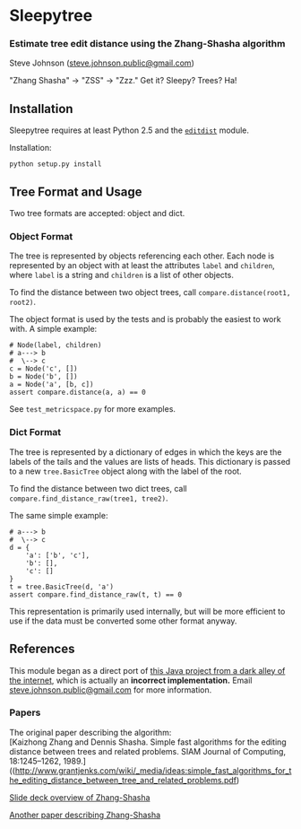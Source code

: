 Sleepytree
==========

### Estimate tree edit distance using the Zhang-Shasha algorithm

Steve Johnson ([steve.johnson.public@gmail.com](steve.johnson.public@gmail.com))

"Zhang Shasha" -> "ZSS" -> "Zzz." Get it? Sleepy? Trees? Ha!

Installation
------------

Sleepytree requires at least Python 2.5 and the [`editdist`](http://pypi.python.org/pypi/editdist/0.1) module.

Installation:

    python setup.py install

Tree Format and Usage
---------------------

Two tree formats are accepted: object and dict.

### Object Format

The tree is represented by objects referencing each other. Each node is represented by an object with at least the attributes `label` and `children`, where `label` is a string and `children` is a list of other objects.

To find the distance between two object trees, call `compare.distance(root1, root2)`.

The object format is used by the tests and is probably the easiest to work with. A simple example:

    # Node(label, children)
    # a---> b
    #  \--> c
    c = Node('c', [])
    b = Node('b', [])
    a = Node('a', [b, c])
    assert compare.distance(a, a) == 0

See `test_metricspace.py` for more examples.

### Dict Format

The tree is represented by a dictionary of edges in which the keys are the labels of the tails and the values are lists of heads. This dictionary is passed to a new `tree.BasicTree` object along with the label of the root.

To find the distance between two dict trees, call `compare.find_distance_raw(tree1, tree2)`.

The same simple example:

    # a---> b
    #  \--> c
    d = {
        'a': ['b', 'c'],
        'b': [],
        'c': []
    }
    t = tree.BasicTree(d, 'a')
    assert compare.find_distance_raw(t, t) == 0

This representation is primarily used internally, but will be more efficient to use if the data must be converted some other format anyway.

References
----------

This module began as a direct port of [this Java project from a dark alley of the internet](http://web.science.mq.edu.au/~swan/howtos/treedistance/), which is actually an **incorrect implementation.** Email [steve.johnson.public@gmail.com](steve.johnson.public@gmail.com) for more information.

### Papers

The original paper describing the algorithm:  
[Kaizhong Zhang and Dennis Shasha. Simple fast algorithms for the editing distance between trees and related problems. SIAM Journal of Computing, 18:1245–1262, 1989.]((http://www.grantjenks.com/wiki/_media/ideas:simple_fast_algorithms_for_the_editing_distance_between_tree_and_related_problems.pdf)

[Slide deck overview of Zhang-Shasha](http://www.inf.unibz.it/dis/teaching/ATA/ata7-handout-1x1.pdf)

[Another paper describing Zhang-Shasha](http://research.cs.queensu.ca/TechReports/Reports/1995-372.pdf)
